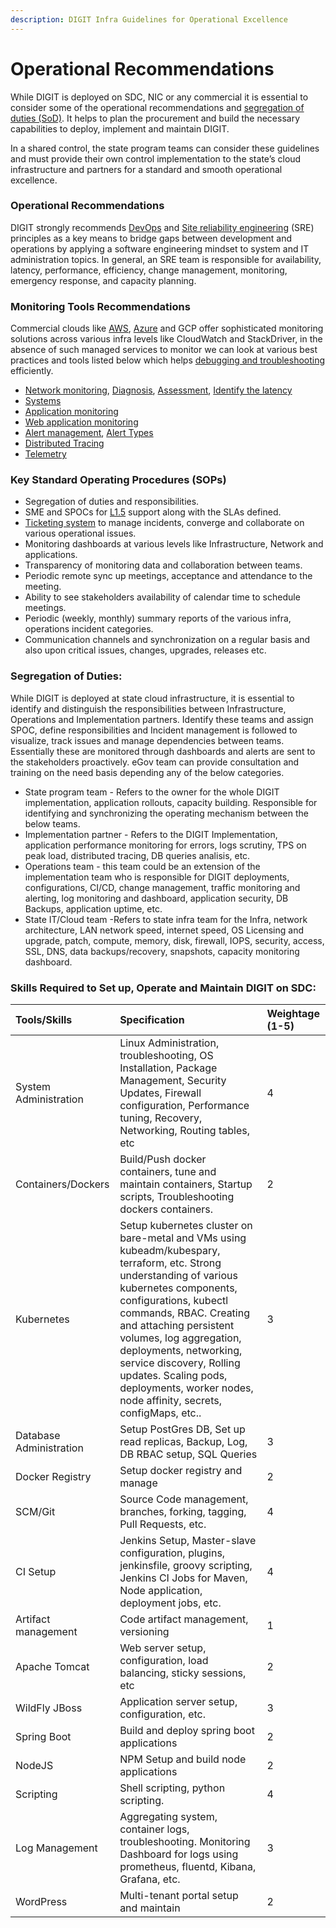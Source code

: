```yaml
---
description: DIGIT Infra Guidelines for Operational Excellence
---
```


# Operational Recommendations

While DIGIT is deployed on SDC, NIC or any commercial it is essential to consider some of the operational recommendations and [segregation of duties \(SoD\)](https://medium.com/@jeehad.jebeile/devops-and-segregation-of-duties-9c1a1bea022e). It helps to plan the procurement and build the necessary capabilities to deploy, implement and maintain DIGIT.

In a shared control, the state program teams can consider these guidelines and must provide their own control implementation to the state’s cloud infrastructure and partners for a standard and smooth operational excellence.

### **Operational Recommendations**

DIGIT strongly recommends [DevOps](../devops-general/devops-building-blocks.md) and [Site reliability engineering](https://medium.com/@alexbmeng/site-reliability-engineering-principals-fd52229bfcd6) \(SRE\) principles as a key means to bridge gaps between development and operations by applying a software engineering mindset to system and IT administration topics.  In general, an SRE team is responsible for availability, latency, performance, efficiency, change management, monitoring, emergency response, and capacity planning. 

### **Monitoring Tools Recommendations**

Commercial clouds like [AWS](https://aws.amazon.com/cloudwatch/), [Azure](https://adinermie.com/azure-monitoring-tools-explained-part-10-network-watcher/) and GCP offer sophisticated monitoring solutions across various infra levels like CloudWatch and StackDriver, in the absence of such managed services to monitor we can look at various best practices and tools listed below which helps [debugging and troubleshooting](https://raygun.com/blog/best-practices-microservices/) efficiently.

* [Network monitoring](https://www.dnsstuff.com/network-scanning), [Diagnosis](https://www.dnsstuff.com/network-troubleshooting-steps), [Assessment](https://www.dnsstuff.com/best-network-assessment-tools-and-network-assessment-checklist),  [Identify the latency](https://www.dnsstuff.com/network-latency) 
* [Systems](https://www.dnsstuff.com/systems)
* [Application monitoring](https://medium.com/@Alibaba_Cloud/system-monitoring-using-prometheus-and-grafana-8007d3aaf400)
* [Web application monitoring](https://medium.com/flask-monitoringdashboard-turtorial/monitor-your-flask-web-application-automatically-with-flask-monitoring-dashboard-d8990676ce83)
* [Alert management](https://medium.com/@abhishekbhardwaj510/alertmanager-integration-in-prometheus-197e03bfabdf), [Alert Types](https://awesome-prometheus-alerts.grep.to/rules.html)
* [Distributed Tracing](https://medium.com/velotio-perspectives/a-comprehensive-tutorial-to-implementing-opentracing-with-jaeger-a01752e1a8ce)
* [Telemetry](https://medium.com/jaegertracing/jaeger-and-opentelemetry-1846f701d9f2)

### **Key Standard Operating Procedures \(SOPs\)**

* Segregation of duties and responsibilities.
* SME and SPOCs for [L1.5](https://www.quora.com/What-is-L1-5-support-in-the-IT-industry-especially-in-Cognizant-What-is-the-scope-in-this-type-of-project) support along with the SLAs defined.
* [Ticketing system](https://medium.com/swlh/incident-management-process-5655ba586cf4) to manage incidents, converge and collaborate on various operational issues.
* Monitoring dashboards at various levels like Infrastructure, Network and applications.
* Transparency of monitoring data and collaboration between teams.
* Periodic remote sync up meetings, acceptance and attendance to the meeting.
* Ability to see stakeholders availability of calendar time to schedule meetings.
* Periodic \(weekly, monthly\) summary reports of the various infra, operations incident categories.
* Communication channels and synchronization on a regular basis and also upon critical issues, changes, upgrades, releases etc.

### **Segregation of Duties:** 

While DIGIT is deployed at state cloud infrastructure, it is essential to identify and distinguish the responsibilities between Infrastructure, Operations and Implementation partners. Identify these teams and assign SPOC, define responsibilities and Incident management is followed to visualize, track issues and manage dependencies between teams. Essentially these are monitored through dashboards and alerts are sent to the stakeholders proactively. eGov team can provide consultation and training on the need basis depending any of the below categories.

* State program team - Refers to the owner for the whole DIGIT implementation, application rollouts, capacity building. Responsible for identifying and synchronizing the operating mechanism between the below teams. 
* Implementation partner - Refers to the DIGIT Implementation, application performance monitoring for errors, logs scrutiny, TPS on peak load, distributed tracing, DB queries analisis, etc. 
* Operations team - this team could be an extension of the implementation team who is responsible for DIGIT deployments, configurations, CI/CD, change management, traffic monitoring and alerting, log monitoring and dashboard, application security, DB Backups, application uptime, etc.
* State IT/Cloud team -Refers to state infra team for the Infra, network architecture, LAN network speed, internet speed, OS Licensing and upgrade, patch, compute, memory, disk, firewall, IOPS, security, access, SSL, DNS, data backups/recovery, snapshots, capacity monitoring dashboard.  

### **Skills Required to Set up, Operate and Maintain DIGIT on SDC:**

| Tools/Skills | Specification | Weightage \(1-5\) |
| :--- | :--- | :--- |
| System Administration | Linux Administration, troubleshooting, OS Installation, Package Management, Security Updates, Firewall configuration, Performance tuning, Recovery, Networking, Routing tables, etc | 4 |
| Containers/Dockers | Build/Push docker containers, tune and maintain containers, Startup scripts, Troubleshooting dockers containers. | 2 |
| Kubernetes | Setup kubernetes cluster on bare-metal and VMs using kubeadm/kubespary, terraform, etc. Strong understanding of various kubernetes components, configurations, kubectl commands, RBAC. Creating and attaching persistent volumes, log aggregation, deployments, networking, service discovery, Rolling updates. Scaling pods, deployments, worker nodes, node affinity, secrets, configMaps, etc.. | 3 |
| Database Administration | Setup PostGres DB, Set up read replicas, Backup, Log, DB RBAC setup, SQL Queries | 3 |
| Docker Registry | Setup docker registry and manage | 2 |
| SCM/Git | Source Code management, branches, forking, tagging, Pull Requests, etc. | 4 |
| CI Setup | Jenkins Setup, Master-slave configuration, plugins, jenkinsfile, groovy scripting, Jenkins CI Jobs for Maven, Node application, deployment jobs, etc. | 4 |
| Artifact management | Code artifact management, versioning | 1 |
| Apache Tomcat | Web server setup, configuration, load balancing, sticky sessions, etc | 2 |
| WildFly JBoss | Application server setup, configuration, etc. | 3 |
| Spring Boot | Build and deploy spring boot applications | 2 |
| NodeJS | NPM Setup and build node applications | 2 |
| Scripting | Shell scripting, python scripting. | 4 |
| Log Management | Aggregating system, container logs, troubleshooting. Monitoring Dashboard for logs using prometheus, fluentd, Kibana, Grafana, etc. | 3 |
| WordPress | Multi-tenant portal setup and maintain | 2 |

